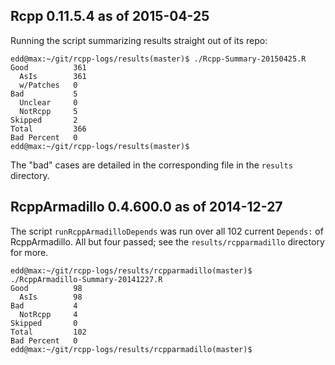 
Rcpp 0.11.5.4 as of 2015-04-25
------------------------------

Running the script summarizing results straight out of its repo:

```{sh}
edd@max:~/git/rcpp-logs/results(master)$ ./Rcpp-Summary-20150425.R 
Good          361 
  AsIs        361 
  w/Patches   0 
Bad           5 
  Unclear     0 
  NotRcpp     5 
Skipped       2 
Total         366 
Bad Percent   0 
edd@max:~/git/rcpp-logs/results(master)$ 
```

The "bad" cases are detailed in the corresponding file in the `results`
directory.


RcppArmadillo 0.4.600.0 as of 2014-12-27
----------------------------------------

The script `runRcppArmadilloDepends` was run over all 102 current `Depends:`
of RcppArmadillo.  All but four passed; see the `results/rcpparmadillo` directory for more.

```{sh}
edd@max:~/git/rcpp-logs/results/rcpparmadillo(master)$ ./RcppArmadillo-Summary-20141227.R
Good          98 
  AsIs        98 
Bad           4 
  NotRcpp     4 
Skipped       0 
Total         102 
Bad Percent   0 
edd@max:~/git/rcpp-logs/results/rcpparmadillo(master)$ 
```
